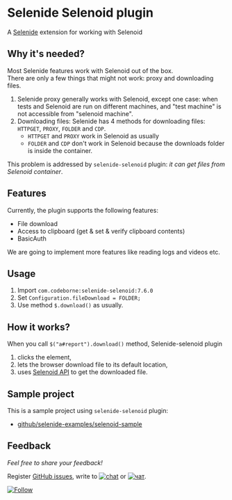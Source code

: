 Selenide Selenoid plugin
================================

A [Selenide](https://selenide.org) extension for working with Selenoid

## Why it's needed?

Most Selenide features work with Selenoid out of the box.  
There are only a few things that might not work: proxy and downloading files. 
1. Selenide proxy generally works with Selenoid, except one case: when tests and Selenoid are run on different machines, 
and "test machine" is not accessible from "selenoid machine". 
2. Downloading files: Selenide has 4 methods for downloading files: `HTTPGET`, `PROXY`, `FOLDER` and `CDP`.   
   * `HTTPGET` and `PROXY` work in Selenoid as usually
   * `FOLDER` and `CDP` don't work in Selenoid because the downloads folder is inside the container.   

This problem is addressed by `selenide-selenoid` plugin: _it can get files from Selenoid container_. 

## Features
Currently, the plugin supports the following features:
* File download 
* Access to clipboard  (get & set & verify clipboard contents)
* BasicAuth

We are going to implement more features like reading logs and videos etc.

## Usage
1. Import `com.codeborne:selenide-selenoid:7.6.0`
2. Set `Configuration.fileDownload = FOLDER;`
3. Use method `$.download()` as usually.

## How it works?
When you call `$("a#report").download()` method, Selenide-selenoid plugin
1. clicks the element,
2. lets the browser download file to its default location, 
3. uses [Selenoid API](https://aerokube.com/selenoid/latest/#_accessing_files_downloaded_with_browser) to get the downloaded file.  

## Sample project

This is a sample project using `selenide-selenoid` plugin:  
* [github/selenide-examples/selenoid-sample](https://github.com/selenide-examples/selenoid-sample)

## Feedback
_Feel free to share your feedback!_

Register [GitHub issues](https://github.com/selenide/selenide/issues), write to 
[![chat](https://img.shields.io/badge/chat-green.svg)](https://gitter.im/codeborne/selenide?utm_source=badge&utm_medium=badge&utm_campaign=pr-badge&utm_content=badge)
 or
[![чат](https://img.shields.io/badge/%D1%87%D0%B0%D1%82-green.svg)](https://gitter.im/codeborne/selenide-ru?utm_source=badge&utm_medium=badge&utm_campaign=pr-badge&utm_content=badge).

[![Follow](https://img.shields.io/twitter/follow/selenide.svg?style=social&label=Follow)](https://twitter.com/selenide)
